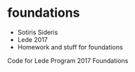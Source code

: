 # foundations

- Sotiris Sideris
- Lede 2017
- Homework and stuff for foundations

Code for Lede Program 2017 Foundations
